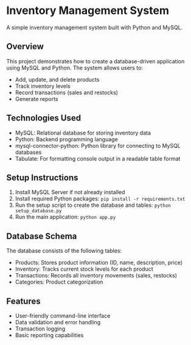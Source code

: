# Inventory Management System

A simple inventory management system built with Python and MySQL.

## Overview

This project demonstrates how to create a database-driven application using MySQL and Python. The system allows users to:

- Add, update, and delete products
- Track inventory levels
- Record transactions (sales and restocks)
- Generate reports

## Technologies Used

- MySQL: Relational database for storing inventory data
- Python: Backend programming language
- mysql-connector-python: Python library for connecting to MySQL databases
- Tabulate: For formatting console output in a readable table format

## Setup Instructions

1. Install MySQL Server if not already installed
2. Install required Python packages: `pip install -r requirements.txt`
3. Run the setup script to create the database and tables: `python setup_database.py`
4. Run the main application: `python app.py`

## Database Schema

The database consists of the following tables:

- Products: Stores product information (ID, name, description, price)
- Inventory: Tracks current stock levels for each product
- Transactions: Records all inventory movements (sales, restocks)
- Categories: Product categorization

## Features

- User-friendly command-line interface
- Data validation and error handling
- Transaction logging
- Basic reporting capabilities
